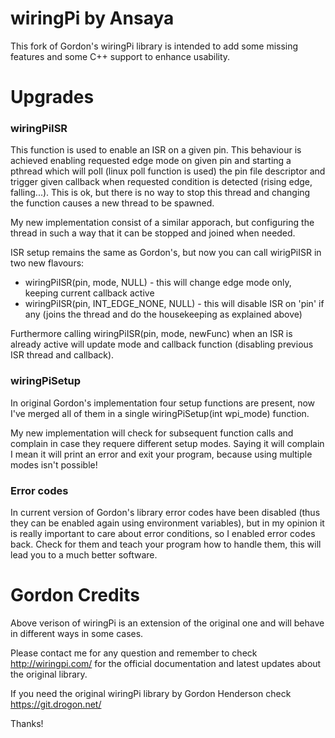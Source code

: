 wiringPi by Ansaya
==================

This fork of Gordon's wiringPi library is intended to add some missing features and some C++ support to enhance usability.

Upgrades
========

### wiringPiISR
This function is used to enable an ISR on a given pin. This behaviour is achieved enabling requested edge mode on given pin and starting a pthread which will poll (linux poll function is used) the pin file descriptor and trigger given callback when requested condition is detected (rising edge, falling...). This is ok, but there is no way to stop this thread and changing the function causes a new thread to be spawned.

My new implementation consist of a similar apporach, but configuring the thread in such a way that it can be stopped and joined when needed.

ISR setup remains the same as Gordon's, but now you can call wirigPiISR in two new flavours:
- wiringPiISR(pin, mode, NULL) - this will change edge mode only, keeping current callback active
- wiringPiISR(pin, INT_EDGE_NONE, NULL) - this will disable ISR on 'pin' if any (joins the thread and do the housekeeping as explained above)

Furthermore calling wiringPiISR(pin, mode, newFunc) when an ISR is already active will update mode and callback function (disabling previous ISR thread and callback).

### wiringPiSetup
In original Gordon's implementation four setup functions are present, now I've merged all of them in a single wiringPiSetup(int wpi_mode) function.

My new implementation will check for subsequent function calls and complain in case they requere different setup modes. Saying it will complain I mean it will print an error and exit your program, because using multiple modes isn't possible!

### Error codes
In current version of Gordon's library error codes have been disabled (thus they can be enabled again using environment variables), but in my opinion it is really important to care about error conditions, so I enabled error codes back. Check for them and teach your program how to handle them, this will lead you to a much better software.

Gordon Credits
===============
Above verison of wiringPi is an extension of the original one and will behave in different ways in some cases. 

Please contact me for any question and remember to check http://wiringpi.com/ for the official documentation and latest updates about the original library.

If you need the original wiringPi library by Gordon Henderson check https://git.drogon.net/

Thanks!